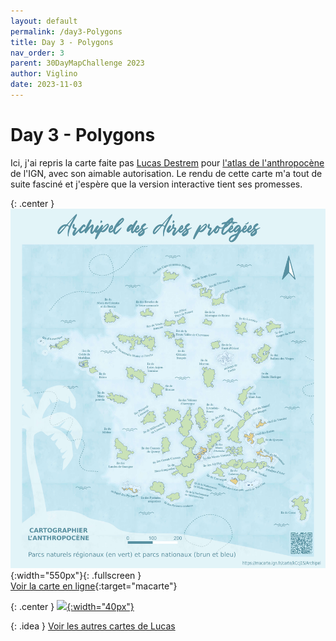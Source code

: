 ```yaml
---
layout: default
permalink: /day3-Polygons
title: Day 3 - Polygons
nav_order: 3
parent: 30DayMapChallenge 2023
author: Viglino
date: 2023-11-03
---
```

# Day 3 - Polygons

Ici, j'ai repris la carte faite pas [Lucas Destrem](https://twitter.com/LucasDestrem) pour [l'atlas de l'anthropocène](https://www.ign.fr/atlas-ign-des-cartes-de-lanthropocene-2023-occupation-sols) de l'IGN, avec son aimable autorisation. Le rendu de cette carte m'a tout de suite fasciné et j'espère que la version interactive tient ses promesses.

{: .center }
![](./day3-surface.jpg){:width="550px"}{: .fullscreen }    
[Voir la carte en ligne](https://macarte.ign.fr/carte/kCcj1S/Archipel){:target="macarte"}

{: .center }
[![](https://upload.wikimedia.org/wikipedia/commons/5/5a/X_icon_2.svg){:width="40px"}](https://twitter.com/jmviglino/status/1719972609809367513)

{: .idea }
[Voir les autres cartes de Lucas](https://www.ign.fr/files/default/2023-10/portfolio_lucas_destrem.pdf)

